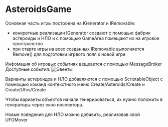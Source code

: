 # AsteroidsGame

Основная часть игры построена на IGenerator и IRemovable:
- конкретные реализации IGenerator создают с помощью фабрик астероиды и НЛО и с помощью GameArea помещают их на игровое пространство
- при старте игры на всех созданных IRemovable выполняется Remove() для подготовки игрвого поля к новой игре

Инфомация об игровых событиях вещеается с помощью MessageBroker 
Доступные события:
![Эвенты](https://ibb.co/dGGHJzL)

Варианты астероидов и НЛО добавляются с помощью ScriptableObject
с помнощью команд контекстного меню
Create/Asteroids/Create и Create/Ufos/Create 

Чтобы варианты объектов начали генерироваться, их нужно положить в генераторы через окно инспектора.

Новые поведения для НЛО можно добавить, реализовав свой UFOMover

